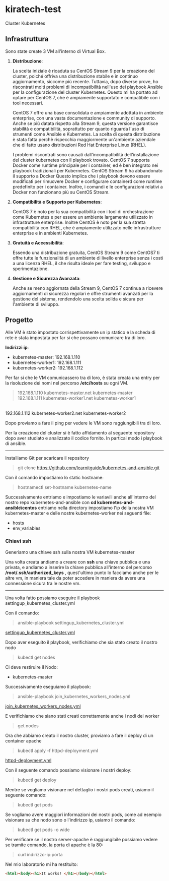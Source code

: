 # kiratech-test

 Cluster Kubernetes

## Infrastruttura

Sono state create 3 VM all'interno di Virtual Box.

1. **Distribuzione**:

    La scelta iniziale è ricaduta su CentOS Stream 9 per la creazione del cluster, poiché offriva una distribuzione stabile e in continuo aggiornamento, siccome più recente. Tuttavia, dopo diverse prove, ho riscontrati molti problemi di incompatibilità nell'uso dei playbook Ansible per la configurazione del cluster Kubernetes. Questo mi ha portato ad optare per CentOS 7, che è ampiamente supportato e compatibile con i tool necessari.

    CentOS 7 offre una base consolidata e ampiamente adottata in ambiente enterprise, con una vasta documentazione e community di supporto. Anche se più datata rispetto alla Stream 9, questa versione garantisce stabilità e compatibilità, soprattutto per quanto riguarda l'uso di strumenti come Ansible e Kubernetes.
    La scelta di questa distribuzione è stata fatta perchè rispecchia maggiormente un'ambiente aziendale che di fatto usano distribuzioni Red Hat Enterprise Linux (RHEL).

    I problemi riscontrati sono causati dall'incompatibilità dell'installazione del cluster kubernetes con il playbook trovato.
    CentOS 7 supporta Docker come runtime principale per i container, ed è ben integrato nei playbook tradizionali per Kubernetes.
    CentOS Stream 9 ha abbandonato il supporto a Docker  Questo implica che i playbook devono essere modificati per rimuovere Docker e configurare containerd come runtime predefinito per i container. Inoltre, i comandi e le configurazioni relativi a Docker non funzionano più su CentOS Stream.

2. **Compatibilità e Supporto per Kubernetes**:

    CentOS 7 è noto per la sua compatibilità con i tool di orchestrazione come Kubernetes e per essere un ambiente largamente utilizzato in infrastrutture enterprise.
    Inoltre CentOS è noto per la sua stretta compatibilità con RHEL, che è ampiamente utilizzato nelle infrastrutture enterprise e in ambienti Kubernetes.

3. **Gratuità e Accessibilità**:

    Essendo una distribuzione gratuita, CentOS Stream 9 come CentOS7 ti offre tutte le funzionalità di un ambiente di livello enterprise senza i costi a una licenza RHEL, il che risulta ideale per fare testing, sviluppo e sperimentazione.

4. **Gestione e Sicurezza Avanzata**:

    Anche se meno aggiornata della Stream 9, CentOS 7 continua a ricevere aggiornamenti di sicurezza regolari e offre strumenti avanzati per la gestione del sistema, rendendolo una scelta solida e sicura per l'ambiente di sviluppo.

## Progetto

Alle VM è stato impostato corrispettivamente un ip statico e la scheda di rete è stata impostata per far si che possano comunicare tra di loro.

**Indirizzi ip**:

- kubernetes-master:  192.168.1.110
- kubernetes-worker1: 192.168.1.111
- kubernetes-worker2: 192.168.1.112

Per far si che le VM comunicassero tra di loro, è stata creata una entry per la risoluzione dei nomi nel percorso **/etc/hosts** su ogni VM.

>192.168.1.110 kubernetes-master.net kubernetes-master <br>
192.168.1.111 kubernetes-worker1.net kubernetes-worker1
<br>
192.168.1.112 kubernetes-worker2.net kubernetes-worker2

Dopo proviamo a fare il ping per vedere le VM sono raggiungibili tra di loro.

Per la creazione del cluster si è fatto affidamento al seguente repository dopo aver studiato e analizzato il codice fornito.
In partical modo i playbook di ansible.

---

Installiamo Git per scaricare il repository

>git clone <https://github.com/learnitguide/kubernetes-and-ansible.git>

Con il comando impostiamo lo static hostname:

> hostnamectl set-hostname kubernetes-name

Successivamente entriamo e impostiamo le variavili anche all'interno del nostro repo kubernetes-and-ansible con **cd kubernetes-and-ansible\centos** entriamo nella directory impostiamo l'ip della nostra VM kubernetes-master e delle nostre kubernetes-worker nei seguenti file:

- hosts
- env_variables

### Chiavi ssh

Generiamo una chiave ssh sulla nostra VM kubernetes-master

Una volta creata andiamo a creare con **ssh** una chiave pubblica e una privata, e andiamo a inserire la chiave pubblica all'interno del percorso **/root/.ssh/authorized_keys** , quest'ultimo punto lo facciamo anche per le altre vm, in maniera tale da poter accedere in maniera da avere una connessione sicura tra le nostre vm.

---

Una volta fatto possiamo eseguire il playbook settingup_kubernetes_cluster.yml

Con il comando:

> ansible-playbook settingup_kubernetes_cluster.yml

[settingup_kubernetes_cluster.yml](../kubernetes-and-ansible/centos/settingup_kubernetes_cluster.yml)

Dopo aver eseguito il playbook, verifichiamo che sia stato creato il nostro nodo

> kubectl get nodes

Ci deve restiruire il Nodo:

- kubernetes-master

Successivamente eseguiamo il playbook:

> ansible-playbook join_kubernetes_workers_nodes.yml

[join_kubernetes_workers_nodes.yml](../kubernetes-and-ansible/centos/join_kubernetes_workers_nodes.yml)

E verifichiamo che siano stati creati correttamente anche i nodi dei worker

> get nodes

Ora che abbiamo creato il nostro cluster, proviamo a fare il deploy di un container apache

> kubectl apply -f httpd-deployment.yml

[httpd-deployment.yml](../kubernetes-and-ansible/centos/httpd-deployment.yml)

Con il seguente comando possiamo visionare i nostri deploy:

> kubectl get deploy

Mentre se vogliamo visionare nel dettaglio i nostri pods creati, usiamo il seguente comando:

> kubectl get pods

Se vogliamo avere maggiori informazioni dei nostri pods, come ad esempio visionare su che nodo sono o l'indirizzo ip, usiamo il comando:

> kubectl get pods -o wide

Per verificare se il nostro server-apache è raggiungibile possiamo vedere se tramite comando, la porta di apache è la 80:

> curl indirizzo-ip:porta

Nel mio laboratorio mi ha restituito:

```html
<html><body><h1>It works! </h1></body></html>
```

